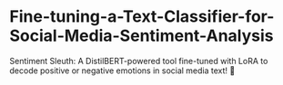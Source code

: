# Fine-tuning-a-Text-Classifier-for-Social-Media-Sentiment-Analysis
Sentiment Sleuth: A DistilBERT-powered tool fine-tuned with LoRA to decode positive or negative emotions in social media text! 🚀
